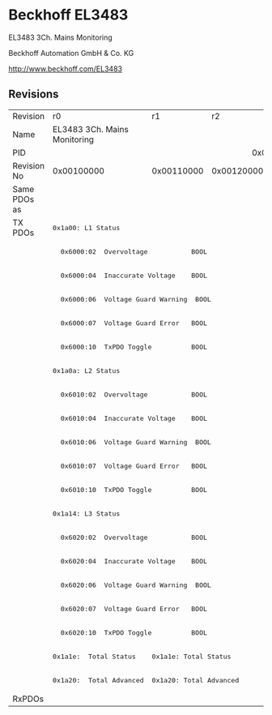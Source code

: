 # Beckhoff EL3483

EL3483 3Ch. Mains Monitoring 

Beckhoff Automation GmbH & Co. KG

http://www.beckhoff.com/EL3483

## Revisions
<table>
<tr>
<td>Revision</td>
<td>r0</td>
<td>r1</td>
<td>r2</td>
<td>r3</td>
<td>r4</td>
<td>r5</td>
<td>r6</td>
</tr>
<tr>
<td>Name</td>
<td>EL3483 3Ch. Mains Monitoring </td>
<td colspan=6 align="center">EL3483 3Ch. Mains Monitoring</td>
</tr>
<tr>
<td>PID</td>
<td colspan=7 align="center">0x0d9b3052</td>
</tr>
<tr>
<td>Revision No</td>
<td>0x00100000</td>
<td>0x00110000</td>
<td>0x00120000</td>
<td>0x00130000</td>
<td>0x00140000</td>
<td>0x00150000</td>
<td>0x00160000</td>
</tr>
<tr>
<td>Same PDOs as</td>
<td colspan=7 align="center"></td>
</tr>
<tr>
<td rowspan=20 valign=top>TX PDOs</td>
<td colspan=7 align="left"><pre>0x1a00: L1 Status</pre></td>
<td></td>
</tr>
<tr>
<td colspan=7 align="left"><pre>  0x6000:02  Overvoltage           BOOL</pre></td>
</tr>
<tr>
<td colspan=7 align="left"><pre>  0x6000:04  Inaccurate Voltage    BOOL</pre></td>
</tr>
<tr>
<td colspan=7 align="left"><pre>  0x6000:06  Voltage Guard Warning  BOOL</pre></td>
</tr>
<tr>
<td colspan=7 align="left"><pre>  0x6000:07  Voltage Guard Error   BOOL</pre></td>
</tr>
<tr>
<td colspan=7 align="left"><pre>  0x6000:10  TxPDO Toggle          BOOL</pre></td>
</tr>
<tr>
<td colspan=7 align="left"><pre>0x1a0a: L2 Status</pre></td>
</tr>
<tr>
<td colspan=7 align="left"><pre>  0x6010:02  Overvoltage           BOOL</pre></td>
</tr>
<tr>
<td colspan=7 align="left"><pre>  0x6010:04  Inaccurate Voltage    BOOL</pre></td>
</tr>
<tr>
<td colspan=7 align="left"><pre>  0x6010:06  Voltage Guard Warning  BOOL</pre></td>
</tr>
<tr>
<td colspan=7 align="left"><pre>  0x6010:07  Voltage Guard Error   BOOL</pre></td>
</tr>
<tr>
<td colspan=7 align="left"><pre>  0x6010:10  TxPDO Toggle          BOOL</pre></td>
</tr>
<tr>
<td colspan=7 align="left"><pre>0x1a14: L3 Status</pre></td>
</tr>
<tr>
<td colspan=7 align="left"><pre>  0x6020:02  Overvoltage           BOOL</pre></td>
</tr>
<tr>
<td colspan=7 align="left"><pre>  0x6020:04  Inaccurate Voltage    BOOL</pre></td>
</tr>
<tr>
<td colspan=7 align="left"><pre>  0x6020:06  Voltage Guard Warning  BOOL</pre></td>
</tr>
<tr>
<td colspan=7 align="left"><pre>  0x6020:07  Voltage Guard Error   BOOL</pre></td>
</tr>
<tr>
<td colspan=7 align="left"><pre>  0x6020:10  TxPDO Toggle          BOOL</pre></td>
</tr>
<tr>
<td><pre>0x1a1e:  Total Status</pre></td>
<td colspan=6 align="left"><pre>0x1a1e: Total Status</pre></td>
</tr>
<tr>
<td><pre>0x1a20:  Total Advanced</pre></td>
<td colspan=6 align="left"><pre>0x1a20: Total Advanced</pre></td>
</tr>
<tr>
<td>RxPDOs</td>
<td colspan=7 align="left"></td>
</tr>
</table>

